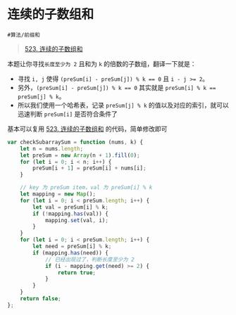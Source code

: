 
# 连续的子数组和


`#算法/前缀和` 


> [523. 连续的子数组和](https://leetcode.cn/problems/continuous-subarray-sum/)


本题让你寻找`长度至少为 2` 且和为 `k` 的倍数的子数组，翻译一下就是：
- 寻找 `i, j` 使得 `(preSum[i] - preSum[j]) % k == 0` 且 `i - j >= 2`。
- 另外，`(preSum[i] - preSum[j]) % k == 0` 其实就是 `preSum[i] % k == preSum[j] % k`。
- 所以我们使用一个哈希表，记录 `preSum[j] % k` 的值以及对应的索引，就可以迅速判断 `preSum[i]` 是否符合条件了


基本可以复用 [523. 连续的子数组和](/post/Itp9XAQe.html) 的代码，简单修改即可

```javascript hl:11,17,20
var checkSubarraySum = function (nums, k) {
    let n = nums.length;
    let preSum = new Array(n + 1).fill(0);
    for (let i = 0; i < n; i++) {
        preSum[i + 1] = preSum[i] + nums[i];
    }

    // key 为 preSum item，val 为 preSum[i] % k
    let mapping = new Map();
    for (let i = 0; i < preSum.length; i++) {
        let val = preSum[i] % k;
        if (!mapping.has(val)) {
            mapping.set(val, i);
        }
    }
    for (let i = 0; i < preSum.length; i++) {
        let need = preSum[i] % k;
        if (mapping.has(need)) {
            // 已经出现过了，判断长度至少为 2
            if (i - mapping.get(need) >= 2) {
                return true;
            }
        }
    }
    return false;
};

```
